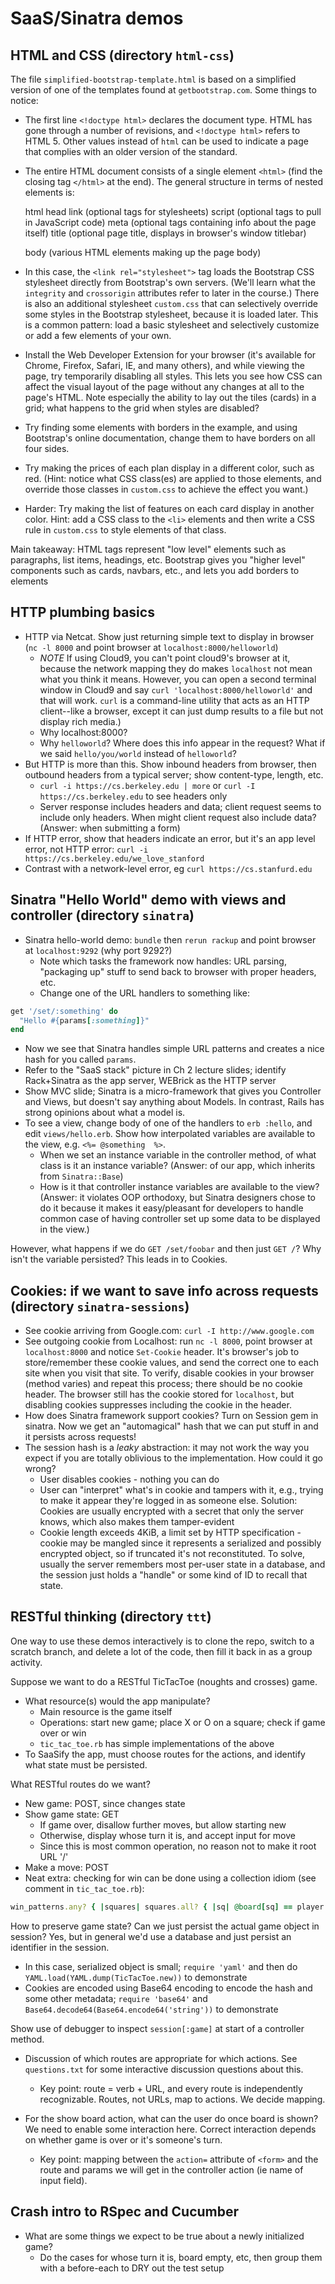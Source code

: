 # SaaS/Sinatra demos

## HTML and CSS (directory `html-css`)

The file `simplified-bootstrap-template.html` is based on a simplified
version of one of the templates found at `getbootstrap.com`.  Some
things to notice:

* The first line `<!doctype html>` declares the document type.  HTML
has gone through a number of revisions, and `<!doctype html>` refers
to HTML 5.  Other values instead of `html` can be used to indicate a
page that complies with an older version of the standard.

* The entire HTML document consists of a single element `<html>` (find
the closing tag `</html>` at the end).  The general structure in terms
of nested elements is:

  html
    head
      link  (optional tags for stylesheets)
      script (optional tags to pull in JavaScript code)
      meta   (optional tags containing info about the page itself)
      title  (optional page title, displays in browser's window titlebar)

    body
      (various HTML elements making up the page body)

* In this case, the `<link rel="stylesheet">` tag loads the Bootstrap
CSS stylesheet directly from Bootstrap's own servers.  (We'll learn
what the `integrity` and `crossorigin` attributes refer to later in
the course.)  There is also
an additional stylesheet `custom.css` that can selectively override
some styles in the Bootstrap stylesheet, because it is loaded later.
This is a common pattern: load a basic stylesheet and selectively
customize or add a few elements of your own.

* Install the Web Developer Extension for your browser (it's available
for Chrome, Firefox, Safari, IE, and many others), and while viewing
the page, try temporarily disabling all styles.  This lets you see how
CSS can affect the visual layout of the page without any changes at
all to the page's HTML.  Note especially the ability to lay out the
tiles (cards) in a grid; what happens to the grid when styles are
disabled?

* Try finding some elements with borders in the
example, and using Bootstrap's online documentation, change them to
have borders on all four sides.

* Try making the prices of each plan display in a different color,
such as red.  (Hint: notice what CSS class(es) are applied to those
elements, and override those classes in `custom.css` to achieve the
effect you want.)

* Harder: Try making the list of features on each card display in
another color.  Hint: add a CSS class to the `<li>` elements
and then write a CSS rule in `custom.css` to style elements of that class.

Main takeaway: HTML tags represent "low level" elements such as
paragraphs, list items, headings, etc.  Bootstrap gives you "higher
level" components such as cards, navbars, etc., and lets you add
borders to elements 


## HTTP plumbing basics

* HTTP via Netcat. Show just returning simple text to display in browser (`nc -l 8000` and point browser at `localhost:8000/helloworld`)
  * *NOTE* If using Cloud9, you can't point cloud9's browser at it,
  because the network mapping they do makes `localhost` not mean what
  you think it means.  However, you can open a second terminal window in
  Cloud9 and say `curl 'localhost:8000/helloworld'` and that will work.
  `curl` is a command-line utility that acts as an HTTP client--like a
  browser, except it can just dump results to a file but not display
  rich media.)
  * Why localhost:8000?
  * Why `helloworld`? Where does this info appear in the request? What if we said `hello/you/world` instead of `helloworld`?
* But HTTP is more than this. Show inbound headers from browser, then outbound headers from a typical server; show content-type, length, etc.
  * `curl -i https://cs.berkeley.edu | more` or `curl -I  https://cs.berkeley.edu` to see headers only
  * Server response includes headers and data; client request seems to include only headers. When might client request also include data? (Answer: when submitting a form)
* If HTTP error, show that headers indicate an error, but it's an app level error, not HTTP error: `curl -i https://cs.berkeley.edu/we_love_stanford`
* Contrast with a network-level error, eg `curl https://cs.stanfurd.edu`

## Sinatra "Hello World" demo with views and controller (directory `sinatra`)

* Sinatra hello-world demo: `bundle` then `rerun rackup` and point browser at `localhost:9292` (why port 9292?)  
  * Note which tasks the framework now handles: URL parsing, "packaging up" stuff to send back to browser with proper headers, etc.
  * Change one of the URL handlers to something like:
```ruby
get '/set/:something' do
  "Hello #{params[:something]}"
end
```
  * Now we see that Sinatra handles simple URL patterns and creates a nice hash for you called `params`.
  * Refer to the "SaaS stack" picture in Ch 2 lecture slides; identify Rack+Sinatra as the app server, WEBrick as the HTTP server
* Show MVC slide; Sinatra is a micro-framework that gives you Controller and Views, but doesn't say anything about Models.  In contrast,
Rails has strong opinions about what a model is.  
* To see a view, change body of one of the handlers to `erb :hello`, and edit `views/hello.erb`.  Show how interpolated variables are available
to the view, e.g. `<%= @something  %>`.  
  * When we set an instance variable in the controller method, of what class is it an instance variable? (Answer: of our app, which inherits from `Sinatra::Base`)
  * How is it that controller instance variables are available to the view?  (Answer: it violates OOP orthodoxy, but Sinatra designers 
  chose to do it because it makes it easy/pleasant for developers to handle common case of having controller set up some data to be 
  displayed in the view.)

However, what happens if we do `GET /set/foobar` and then just `GET /`?
Why isn't the variable persisted?  This leads in to Cookies.
  
## Cookies:  if we want to save info across requests (directory `sinatra-sessions`)

* See cookie arriving from Google.com: `curl -I http://www.google.com`
* See outgoing cookie from Localhost: run `nc -l 8000`, point browser at `localhost:8000` and notice `Set-Cookie` header. It's browser's
job to store/remember these cookie values, and send the correct one to each site when you visit that site.  To verify, disable cookies
in your browser (method varies) and repeat this process; there should be no cookie header. The browser still has the cookie stored 
for `localhost`, but disabling cookies suppresses including the cookie in the header.
* How does Sinatra framework support cookies? Turn on Session gem in sinatra. Now we get an "automagical" hash that we can put
stuff in and it persists across requests!
* The session hash is a _leaky_ abstraction: it may not work the way you expect if you are totally oblivious to the implementation.  How could it go wrong?
  * User disables cookies - nothing you can do
  * User can "interpret" what's in cookie and tampers with it, e.g., trying to make it appear they're logged in as someone else. Solution: 
  Cookies are usually encrypted with a secret that only the server knows, which also makes them tamper-evident
  * Cookie length exceeds 4KiB, a limit set by HTTP specification - cookie may be mangled since it represents a serialized and possibly encrypted 
  object, so if truncated it's not reconstituted.  To solve, usually the server remembers most per-user state in a database, and the session 
  just holds a "handle" or some kind of ID to recall that state.
  

## RESTful thinking (directory `ttt`)

One way to use these demos interactively is to clone the repo, switch to
a scratch branch, and delete a lot of the code, then fill it back in as
a group activity.

Suppose we want to do a RESTful TicTacToe (noughts and crosses) game.

* What resource(s) would the app manipulate?
  * Main resource is the game itself
  * Operations: start new game; place X or O on a square; check if game over or win
  * `tic_tac_toe.rb` has simple implementations of the above
* To SaaSify the app, must choose routes for the actions, and identify what state must be persisted.

What RESTful routes do we want?

* New game: POST, since changes state
* Show game state: GET
  * If game over, disallow further moves, but allow starting new
  * Otherwise, display whose turn it is, and accept input for move
  * Since this is most common operation, no reason not to make it root URL '/'
* Make a move: POST
* Neat extra: checking for win can be done using a collection idiom (see
comment in `tic_tac_toe.rb`):
```ruby
win_patterns.any? { |squares| squares.all? { |sq| @board[sq] == player }}
```

How to preserve game state? Can we just persist the actual game object in session? Yes, but in general we'd use a database and just persist an identifier in the session.
  * In this case, serialized object is small; `require 'yaml'` and then do `YAML.load(YAML.dump(TicTacToe.new))` to demonstrate
  * Cookies are encoded using Base64 encoding to encode the hash and some other metadata; `require 'base64'` and `Base64.decode64(Base64.encode64('string'))` to demonstrate

Show use of debugger to inspect `session[:game]` at start of a controller method.

* Discussion of which routes are appropriate for which actions.  See
`questions.txt` for some interactive discussion questions about this.
  * Key point: route = verb + URL, and every route is independently
  recognizable.  Routes, not URLs, map to actions.  We decide mapping.

* For the show board action, what can the user do once board is shown?
We need to enable some interaction here.  Correct interaction depends on
whether game is over or it's someone's turn.  
  * Key point: mapping between the `action=` attribute of `<form>` and
  the route and params we will get in the controller action (ie name of
  input field).

## Crash intro to RSpec and Cucumber

* What are some things we expect to be true about a newly initialized
game?
  * Do the cases for whose turn it is, board empty, etc, then group them
  with a before-each to DRY out the test setup

